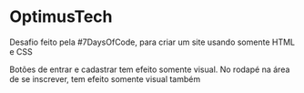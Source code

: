 # OptimusTech
Desafio feito pela #7DaysOfCode, para criar um site usando somente HTML e CSS

Botões de entrar e cadastrar tem efeito somente visual.
No rodapé na área de se inscrever, tem efeito somente visual também
